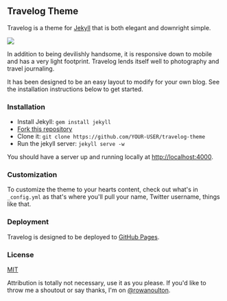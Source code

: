 Travelog Theme
---

Travelog is a theme for [Jekyll](http://jekyllrb.com/) that is both elegant and downright simple.

![](http://i.imgur.com/FrNwKav.png)

In addition to being devilishly handsome, it is responsive down to mobile and has a very light footprint. Travelog lends itself well to photography and travel journaling.

It has been designed to be an easy layout to modify for your own blog. See the installation instructions below to get started.

### Installation

- Install Jekyll: `gem install jekyll`
- [Fork this repository](https://github.com/rowanoulton/travelog-theme/fork)
- Clone it: `git clone https://github.com/YOUR-USER/travelog-theme`
- Run the jekyll server: `jekyll serve -w`

You should have a server up and running locally at <http://localhost:4000>.

### Customization 

To customize the theme to your hearts content, check out what's in `_config.yml` as that's where you'll pull your name, Twitter username, things like that.


### Deployment

Travelog is designed to be deployed to [GitHub Pages](https://pages.github.com/). 


### License

[MIT](https://github.com/rowanoulton/travelog-theme/blob/master/LICENSE)

Attribution is totally not necessary, use it as you please. If you'd like to throw me a shoutout or say thanks, I'm on [@rowanoulton](https://twitter.com/rowanoulton/).